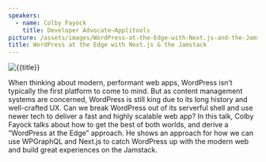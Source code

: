 ```yaml
---
speakers:
  - name: Colby Fayock
    title: Developer Advocate—Applitools
picture: /assets/images/WordPress-at-the-Edge-with-Next.js-and-the-Jamstack.webp
title: WordPress at the Edge with Next.js & the Jamstack
---
```




![{{title}}]({{picture}})

When thinking about modern, performant web apps, WordPress isn’t typically the first platform to come to mind. But as content management systems are concerned, WordPress is still king due to its long history and well-crafted UX. Can we break WordPress out of its serverful shell and use newer tech to deliver a fast and highly scalable web app? In this talk, Colby Fayock talks about how to get the best of both worlds, and derive a “WordPress at the Edge” approach. He shows an approach for how we can use WPGraphQL and Next.js to catch WordPress up with the modern web and build great experiences on the Jamstack.